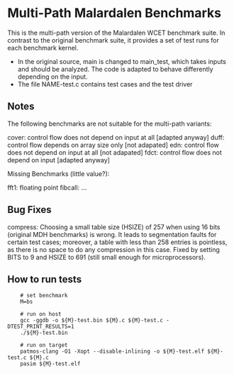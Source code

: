 # Multi-Path Malardalen Benchmarks

This is the multi-path version of the Malardalen WCET benchmark suite.
In contrast to the original benchmark suite, it provides a set of test runs
for each benchmark kernel.

* In the original source, main is changed to main_test, which takes inputs and should be analyzed.
  The code is adapted to behave differently depending on the input.
* The file NAME-test.c contains test cases and the test driver

## Notes

The following benchmarks are not suitable for the multi-path variants:

cover: control flow does not depend on input at all [adapted anyway]
duff:  control flow depends on array size only [not adapated]
edn:   control flow does not depend on input at all [not adapated]
fdct:  control flow does not depend on input [adapted anyway]

Missing Benchmarks (little value?):

fft1: floating point
fibcall: ...

## Bug Fixes

compress: Choosing a small table size (HSIZE) of 257 when using 16 bits (original MDH benchmarks) is wrong.
          It leads to segmentation faults for certain test cases; moreover, a table with less than 258 entries
	  is pointless, as there is no space to do any compression in this case.
	  Fixed by setting BITS to 9 and HSIZE to 691 (still small enough for microprocessors).

## How to run tests

```
    # set benchmark
    M=bs

    # run on host
    gcc -ggdb -o ${M}-test.bin ${M}.c ${M}-test.c -DTEST_PRINT_RESULTS=1
    ./${M}-test.bin

    # run on target
    patmos-clang -O1 -Xopt --disable-inlining -o ${M}-test.elf ${M}-test.c ${M}.c
    pasim ${M}-test.elf
```
